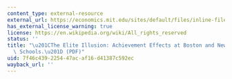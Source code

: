 ```yaml
---
content_type: external-resource
external_url: https://economics.mit.edu/sites/default/files/inline-files/The%20elite%20illusion.pdf
has_external_license_warning: true
license: https://en.wikipedia.org/wiki/All_rights_reserved
status: ''
title: "\u201CThe Elite Illusion: Achievement Effects at Boston and New York Exam\
  \ Schools.\u201D (PDF)"
uid: 7f46c439-2254-47ac-af16-d41387c592ec
wayback_url: ''
---
```

